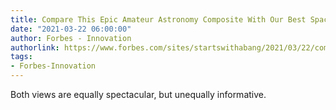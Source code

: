 ```yaml
---
title: Compare This Epic Amateur Astronomy Composite With Our Best Space Telescopes
date: "2021-03-22 06:00:00"
author: Forbes - Innovation
authorlink: https://www.forbes.com/sites/startswithabang/2021/03/22/compare-this-epic-amateur-astronomy-composite-with-our-best-space-telescopes/
tags:
- Forbes-Innovation
---
```

Both views are equally spectacular, but unequally informative.